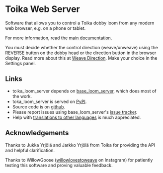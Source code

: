 # Toika Web Server

Software that allows you to control a Toika dobby loom from any modern web browser, e.g. on a phone or tablet.

For more information, read the [main documentation](https://r-owen.github.io/base_loom_server/).

You must decide whether the control direction (weave/unweave) using the REVERSE button on the dobby head or the direction button in the browser display.
Read more about this at [Weave Direction](https://r-owen.github.io/base_loom_server/weaving/#weave-direction).
Make your choice in the Settings panel.

## Links

* toika_loom_server depends on [base_loom_server](https://r-owen.github.io/base_loom_server/), which does most of the work.
* toka_loom_server is served on [PyPI](https://pypi.org/project/toika-loom-server/).
* Source code is on [github](https://r-owen.github.io/toika_loom_server/).
* Please report issues using base_loom_server's [issue tracker](https://github.com/r-owen/base_loom_server/issues).
* Help with [translations to other languages](https://r-owen.github.io/base_loom_server/translations) is much appreciated. 

## Acknowledgements

Thanks to Jukka Yrjölä and Jarkko Yrjölä from Toika for providing the API and helpful clarification.

Thanks to WillowGoose ([willowlovestoweave](https://www.instagram.com/willowlovestoweave/) on Instagram) for patiently testing this software and proving valuable feedback.
